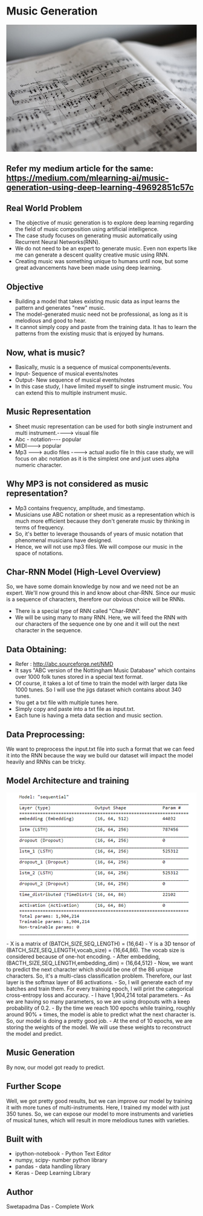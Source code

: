 # Music Generation
<img src = https://github.com/Swetadas-1718/Music-Generation/blob/main/sheet%20music.jpg>

## Refer my medium article for the same: https://medium.com/mlearning-ai/music-generation-using-deep-learning-49692851c57c


## Real World Problem
- The objective of music generation is to explore deep learning regarding the field of music composition using artificial intelligence.
- The case study focuses on generating music automatically using Recurrent Neural Networks(RNN).
- We do not need to be an expert to generate music. Even non experts like me can generate a descent quality creative music using RNN.
- Creating music was something unique to humans until now, but some great advancements have been made using deep learning.

## Objective
- Building a model that takes existing music data as input learns the pattern and generates "new" music.
- The model-generated music need not be professional, as long as it is melodious and good to hear.
- It cannot simply copy and paste from the training data. It has to learn the patterns from the existing music that is enjoyed by humans.

## Now, what is music?
- Basically, music is a sequence of musical components/events.
- Input- Sequence of musical events/notes
- Output- New sequence of musical events/notes
- In this case study, I have limited myself to single instrument music. You can extend this to multiple instrument music.

## Music Representation
- Sheet music representation can be used for both single instrument and multi instrument.----> visual file
- Abc - notation---- popular
- MIDI---> popular
- Mp3 ---> audio files ----> actual audio file
In this case study, we will focus on abc notation as it is the simplest one and just uses alpha numeric character.

## Why MP3 is not considered as music representation?
- Mp3 contains frequency, amplitude, and timestamp.
- Musicians use ABC notation or sheet music as a representation which is much more efficient because they don't generate music by thinking in terms of frequency. 
- So, it's better to leverage thousands of years of music notation that phenomenal musicians have designed.
- Hence, we will not use mp3 files. We will compose our music in the space of notations.

## Char-RNN Model (High-Level Overview)
So, we have some domain knowledge by now and we need not be an expert. We'll now ground this in and know about char-RNN. Since our music is a sequence of characters, therefore our obvious choice will be RNNs.
- There is a special type of RNN called "Char-RNN".
- We will be using many to many RNN. Here, we will feed the RNN with our characters of the sequence one by one and it will out the next character in the sequence.

## Data Obtaining:
- Refer : http://abc.sourceforge.net/NMD
- It says "ABC version of the Nottingham Music Database" which contains over 1000 folk tunes stored in a special text format.
- Of course, it takes a lot of time to train the model with larger data like 1000 tunes. So I will use the jigs dataset which contains about 340 tunes.
- You get a txt file with multiple tunes here.
- Simply copy and paste into a txt file as input.txt.
- Each tune is having a meta data section and music section.

## Data Preprocessing:
We want to preprocess the input.txt file into such a format that we can feed it into the RNN because the way we build our dataset will impact the model heavily and RNNs can be tricky.

## Model Architecture and training
<img src = https://github.com/Swetadas-1718/Music-Generation/blob/main/1_vYWoAafJRbkXBYXwjhckbQ.png>
- X is a matrix of (BATCH_SIZE,SEQ_LENGTH) = (16,64)
- Y is a 3D tensor of (BATCH_SIZE,SEQ_LENGTH,vocab_size) = (16,64,86). The vocab size is considered because of one-hot encoding.
- After embedding, (BACTH_SIZE,SEQ_LENGTH,embedding_dim) = (16,64,512)
- Now, we want to predict the next character which should be one of the 86 unique characters. So, it's a multi-class classification problem. Therefore, our last layer is the softmax layer of 86 activations.
- So, I will generate each of my batches and train them. For every training epoch, I will print the categorical cross-entropy loss and accuracy.
- I have 1,904,214 total parameters.
- As we are having so many parameters, so we are using dropouts with a keep probability of 0.2.
- By the time we reach 100 epochs while training, roughly around 90% + times, the model is able to predict what the next character is. So, our model is doing a pretty good job.
- At the end of 10 epochs, we are storing the weights of the model. We will use these weights to reconstruct the model and predict.

## Music Generation 
By now, our model got ready to predict.

## Further Scope
Well, we got pretty good results, but we can improve our model by training it with more tunes of multi-instruments.
Here, I trained my model with just 350 tunes. So, we can expose our model to more instruments and varieties of musical tunes, which will result in more melodious tunes with varieties.

## Built with
- ipython-notebook - Python Text Editor
- numpy, scipy- number python library
- pandas - data handling library
- Keras - Deep Learning Library

## Author
Swetapadma Das - Complete Work
